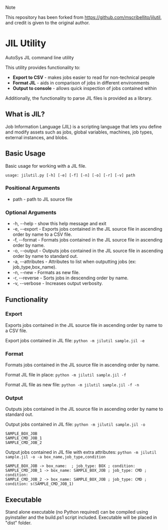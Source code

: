 > [!NOTE]
> This repository has been forked from https://github.com/mscribellito/jilutil, and credit is given to the original author.

# JIL Utility
AutoSys JIL command line utility

This utility provides functionality to:
* **Export to CSV** - makes jobs easier to read for non-technical people
* **Format JIL** - aids in comparison of jobs in different environments
* **Output to console** - allows quick inspection of jobs contained within

Additionally, the functionality to parse JIL files is provided as a library.

## What is JIL?
Job Information Language (JIL) is a scripting language that lets you define and modify assets such as jobs, global variables, machines, job types, external instances, and blobs.

## Basic Usage

Basic usage for working with a JIL file.

```usage: jilutil.py [-h] [-e] [-f] [-n] [-o] [-r] [-v] path```

### Positional Arguments
* path - path to JIL source file

### Optional Arguments
* -h, --help - show this help message and exit
* -e, --export - Exports jobs contained in the JIL source file in ascending order by name to a CSV file.
* -f, --format - Formats jobs contained in the JIL source file in ascending order by name.
* -o, --output - Outputs jobs contained in the JIL source file in ascending order by name to standard out.
* -a, --attributes - Attributes to list when outputting jobs (ex: job_type,box_name).
* -n, --new - Formats as new file.
* -r, --reverse - Sorts jobs in descending order by name.
* -v, --verbose - Increases output verbosity.

## Functionality

### Export
Exports jobs contained in the JIL source file in ascending order by name to a CSV file.

Export jobs contained in JIL file:
```python -m jilutil sample.jil -e```

### Format
Formats jobs contained in the JIL source file in ascending order by name.

Format JIL file in place:
```python -m jilutil sample.jil -f```

Format JIL file as new file:
```python -m jilutil sample.jil -f -n```

### Output
Outputs jobs contained in the JIL source file in ascending order by name to standard out.

Output jobs contained in JIL file:
```python -m jilutil sample.jil -o```

```
SAMPLE_BOX_JOB
SAMPLE_CMD_JOB_1
SAMPLE_CMD_JOB_2
```

Output jobs contained in JIL file with extra attributes:
```python -m jilutil sample.jil -o -a box_name,job_type,condition```

```
SAMPLE_BOX_JOB -> box_name:  ; job_type: BOX ; condition:
SAMPLE_CMD_JOB_1 -> box_name: SAMPLE_BOX_JOB ; job_type: CMD ; condition:
SAMPLE_CMD_JOB_2 -> box_name: SAMPLE_BOX_JOB ; job_type: CMD ; condition: s(SAMPLE_CMD_JOB_1)
```

## Executable
Stand alone executable (no Python required) can be compiled using pyinstaller and the build.ps1 script included. Executable will be placed in "dist" folder.
